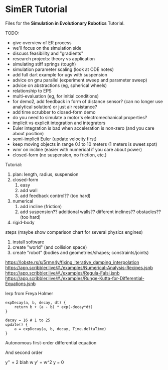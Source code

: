 # SimER Tutorial

Files for the **Simulation in Evolutionary Robotics** Tutorial.


TODO:
- give overview of ER process
- we'll focus on the simulation side
- discuss feasibility and "gradients"
- research projects: theory vs application
- simulating stiff springs (tough)
- simulation parameter scaling (look at ODE notes)
- add full dart example for ugv with suspension
- advice on gnu parallel (experiment sweep and parameter sweep)
- advice on abstractions (eg, spherical wheels)
- relationship to EPS
- multi-evaluation (eg, for initial conditions)
- for demo2, add feedback in form of distance sensor? (can no longer use analytical solution) or just air resistance?
- add time scrubber to closed-form demo
- do you need to simulate a motor's electromechanical properties?
- implicit vs explicit integration and integrators
- Euler integration is bad when acceleration is non-zero (and you care about position)
- semi-implicit Euler (update velocity first)
- keep moving objects in range 0.1 to 10 meters (1 meters is sweet spot)
- wmr on incline (easier with numerical if you care about power)
- closed-form (no suspension, no friction, etc.)

Tutorial:

1. plan: length, radius, suspension
2. closed-form
   1. easy
   2. add wall
   3. add feedback control?? (too hard)
3. numerical
   1. add incline (friction)
   2. add suspension?? additional walls?? different inclines?? obstacles?? (too hard)
4. rigid-body



steps (maybe show comparison chart for several physics engines)
1. install software
2. create "world" (and collision space)
3. create "robot" (bodies and geometries/shapes; constraints/joints)

https://lobste.rs/s/5rmn4y/fixing_iterative_damping_interpolation
https://app.scribbler.live/#./examples/Numerical-Analysis-Recipes.jsnb
https://app.scribbler.live/#./examples/Regula-Falsi.jsnb
https://app.scribbler.live/#./examples/Runge-Kutta-for-Differential-Equations.jsnb


lerp from Freya Holmer

```text
expDecay(a, b, decay, dt) {
    return b + (a - b) * exp(-decay*dt)
}

decay = 16 # 1 to 25
update() {
    a = expDecay(a, b, decay, Time.deltaTime)
}
```

Autonomous first-order differential equation

And second order

y'' + 2 blah w y' + w^2 y = 0
